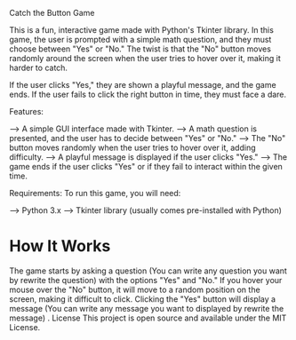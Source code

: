 Catch the Button Game

This is a fun, interactive game made with Python's Tkinter library. In this game, the user is prompted with a simple math question, and they must choose between "Yes" or "No." The twist is that the "No" button moves randomly around the screen when the user tries to hover over it, making it harder to catch.

If the user clicks "Yes," they are shown a playful message, and the game ends. If the user fails to click the right button in time, they must face a dare.

Features:

--> A simple GUI interface made with Tkinter.
--> A math question is presented, and the user has to decide between "Yes" or "No."
--> The "No" button moves randomly when the user tries to hover over it, adding difficulty.
--> A playful message is displayed if the user clicks "Yes."
--> The game ends if the user clicks "Yes" or if they fail to interact within the given time.

Requirements:
To run this game, you will need:

--> Python 3.x
--> Tkinter library (usually comes pre-installed with Python)

# How It Works
The game starts by asking a question (You can write any question you want by rewrite the question) with the options "Yes" and "No."
If you hover your mouse over the "No" button, it will move to a random position on the screen, making it difficult to click.
Clicking the "Yes" button will display a message (You can write any message you want to displayed by rewrite the message) .
License
This project is open source and available under the MIT License.

